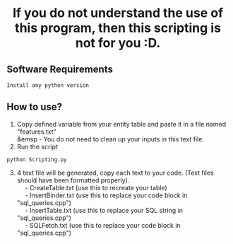<h1 align="center"> If you do not understand the use of this program, then this scripting is not for you :D.</h1>

## Software Requirements 
```Install any python version```

## How to use?
1. Copy defined variable from your entity table and paste it in a file named "features.txt"  
&emsp - You do not need to clean up your inputs in this text file.
2. Run the script
```
python Scripting.py
```
3. 4 text file will be generated, copy each text to your code. (Text files should have been formatted properly).  
&emsp; - CreateTable.txt (use this to recreate your table)  
&emsp; - InsertBinder.txt (use this to replace your code block in "sql_queries.cpp")  
&emsp; - InsertTable.txt (use this to replace your SQL string in "sql_queries.cpp")  
&emsp; - SQLFetch.txt (use this to replace your code block in "sql_queries.cpp")  